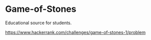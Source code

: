 # Game-of-Stones
Educational source for students.

https://www.hackerrank.com/challenges/game-of-stones-1/problem
